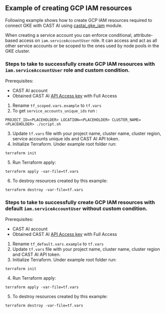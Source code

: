 ## Example of creating GCP IAM resources

Following example shows how to create GCP IAM resources required to connect GKE with CAST AI using [castai_gke_iam](https://registry.terraform.io/modules/castai/gke-iam/castai/latest) module.

When creating a service account you can enforce conditional, attribute-based access on `iam.serviceAccountUser` role.
It can access and act as all other service accounts or be scoped to the ones used by node pools in the GKE cluster.

### Steps to take to successfully create GCP IAM resources with `iam.serviceAccountUser` role and custom condition.

Prerequisites:
- CAST AI account
- Obtained CAST AI [API Access key](https://docs.cast.ai/docs/authentication#obtaining-api-access-key) with Full Access

1. Rename `tf_scoped.vars.example` to `tf.vars`
2. To get `service_accounts_unique_ids` run :
```
PROJECT_ID=<PLACEHOLDER> LOCATION=<PLACEHOLDER> CLUSTER_NAME=<PLACEHOLDER> ./script.sh
```
3. Update `tf.vars` file with your project name, cluster name, cluster region, service accounts unique ids and CAST AI API token.
4. Initialize Terraform. Under example root folder run:
```
terraform init
```
5. Run Terraform apply:
```
terraform apply -var-file=tf.vars
```
6. To destroy resources created by this example:
```
terraform destroy -var-file=tf.vars
```

### Steps to take to successfully create GCP IAM resources with default `iam.serviceAccountUser` without custom condition.

Prerequisites:
- CAST AI account
- Obtained CAST AI [API Access key](https://docs.cast.ai/docs/authentication#obtaining-api-access-key) with Full Access

1. Rename `tf_default.vars.example` to `tf.vars`
2. Update `tf.vars` file with your project name, cluster name, cluster region and CAST AI API token.
3. Initialize Terraform. Under example root folder run:
```
terraform init
```
4. Run Terraform apply:
```
terraform apply -var-file=tf.vars
```
5. To destroy resources created by this example:
```
terraform destroy -var-file=tf.vars
```